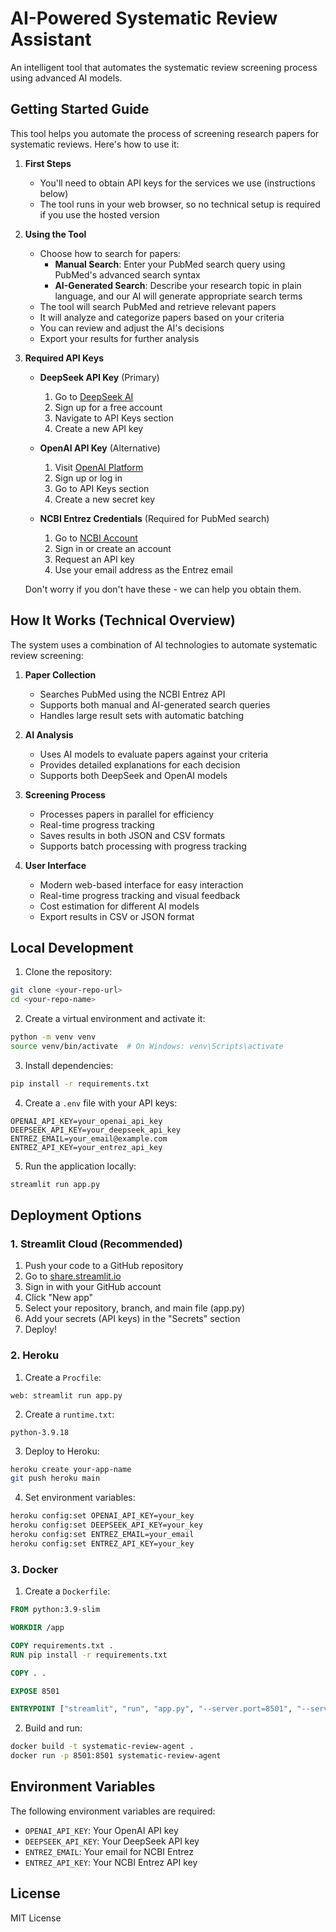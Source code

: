 # AI-Powered Systematic Review Assistant

An intelligent tool that automates the systematic review screening process using advanced AI models.

## Getting Started Guide

This tool helps you automate the process of screening research papers for systematic reviews. Here's how to use it:

1. **First Steps**
   - You'll need to obtain API keys for the services we use (instructions below)
   - The tool runs in your web browser, so no technical setup is required if you use the hosted version

2. **Using the Tool**
   - Choose how to search for papers:
     * **Manual Search**: Enter your PubMed search query using PubMed's advanced search syntax
     * **AI-Generated Search**: Describe your research topic in plain language, and our AI will generate appropriate search terms
   - The tool will search PubMed and retrieve relevant papers
   - It will analyze and categorize papers based on your criteria
   - You can review and adjust the AI's decisions
   - Export your results for further analysis

3. **Required API Keys**
   - **DeepSeek API Key** (Primary)
     1. Go to [DeepSeek AI](https://platform.deepseek.com/)
     2. Sign up for a free account
     3. Navigate to API Keys section
     4. Create a new API key
   
   - **OpenAI API Key** (Alternative)
     1. Visit [OpenAI Platform](https://platform.openai.com/)
     2. Sign up or log in
     3. Go to API Keys section
     4. Create a new secret key
   
   - **NCBI Entrez Credentials** (Required for PubMed search)
     1. Go to [NCBI Account](https://ncbiinsights.ncbi.nlm.nih.gov/2017/11/02/new-api-keys-for-the-e-utilities/)
     2. Sign in or create an account
     3. Request an API key
     4. Use your email address as the Entrez email

   Don't worry if you don't have these - we can help you obtain them.

## How It Works (Technical Overview)

The system uses a combination of AI technologies to automate systematic review screening:

1. **Paper Collection**
   - Searches PubMed using the NCBI Entrez API
   - Supports both manual and AI-generated search queries
   - Handles large result sets with automatic batching

2. **AI Analysis**
   - Uses AI models to evaluate papers against your criteria
   - Provides detailed explanations for each decision
   - Supports both DeepSeek and OpenAI models

3. **Screening Process**
   - Processes papers in parallel for efficiency
   - Real-time progress tracking
   - Saves results in both JSON and CSV formats
   - Supports batch processing with progress tracking

4. **User Interface**
   - Modern web-based interface for easy interaction
   - Real-time progress tracking and visual feedback
   - Cost estimation for different AI models
   - Export results in CSV or JSON format

## Local Development

1. Clone the repository:
```bash
git clone <your-repo-url>
cd <your-repo-name>
```

2. Create a virtual environment and activate it:
```bash
python -m venv venv
source venv/bin/activate  # On Windows: venv\Scripts\activate
```

3. Install dependencies:
```bash
pip install -r requirements.txt
```

4. Create a `.env` file with your API keys:
```
OPENAI_API_KEY=your_openai_api_key
DEEPSEEK_API_KEY=your_deepseek_api_key
ENTREZ_EMAIL=your_email@example.com
ENTREZ_API_KEY=your_entrez_api_key
```

5. Run the application locally:
```bash
streamlit run app.py
```

## Deployment Options

### 1. Streamlit Cloud (Recommended)

1. Push your code to a GitHub repository
2. Go to [share.streamlit.io](https://share.streamlit.io)
3. Sign in with your GitHub account
4. Click "New app"
5. Select your repository, branch, and main file (app.py)
6. Add your secrets (API keys) in the "Secrets" section
7. Deploy!

### 2. Heroku

1. Create a `Procfile`:
```
web: streamlit run app.py
```

2. Create a `runtime.txt`:
```
python-3.9.18
```

3. Deploy to Heroku:
```bash
heroku create your-app-name
git push heroku main
```

4. Set environment variables:
```bash
heroku config:set OPENAI_API_KEY=your_key
heroku config:set DEEPSEEK_API_KEY=your_key
heroku config:set ENTREZ_EMAIL=your_email
heroku config:set ENTREZ_API_KEY=your_key
```

### 3. Docker

1. Create a `Dockerfile`:
```dockerfile
FROM python:3.9-slim

WORKDIR /app

COPY requirements.txt .
RUN pip install -r requirements.txt

COPY . .

EXPOSE 8501

ENTRYPOINT ["streamlit", "run", "app.py", "--server.port=8501", "--server.address=0.0.0.0"]
```

2. Build and run:
```bash
docker build -t systematic-review-agent .
docker run -p 8501:8501 systematic-review-agent
```

## Environment Variables

The following environment variables are required:

- `OPENAI_API_KEY`: Your OpenAI API key
- `DEEPSEEK_API_KEY`: Your DeepSeek API key
- `ENTREZ_EMAIL`: Your email for NCBI Entrez
- `ENTREZ_API_KEY`: Your NCBI Entrez API key

## License

MIT License